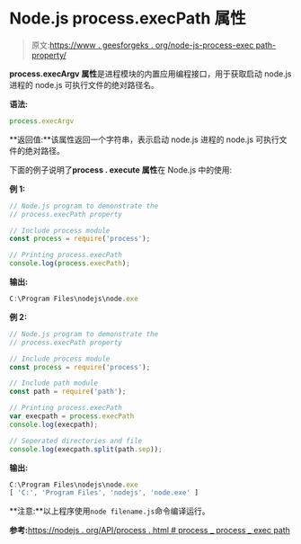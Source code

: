# Node.js process.execPath 属性

> 原文:[https://www . geesforgeks . org/node-js-process-exec path-property/](https://www.geeksforgeeks.org/node-js-process-execpath-property/)

**process.execArgv 属性**是进程模块的内置应用编程接口，用于获取启动 node.js 进程的 node.js 可执行文件的绝对路径名。

**语法:**

```js
process.execArgv
```

**返回值:**该属性返回一个字符串，表示启动 node.js 进程的 node.js 可执行文件的绝对路径。

下面的例子说明了**process . execute 属性**在 Node.js 中的使用:

**例 1:**

```js
// Node.js program to demonstrate the    
// process.execPath property

// Include process module
const process = require('process');

// Printing process.execPath
console.log(process.execPath);
```

**输出:**

```js
C:\Program Files\nodejs\node.exe

```

**例 2:**

```js
// Node.js program to demonstrate the    
// process.execPath property

// Include process module
const process = require('process');

// Include path module
const path = require('path');

// Printing process.execPath
var execpath = process.execPath
console.log(execpath);

// Seperated directories and file
console.log(execpath.split(path.sep));
```

**输出:**

```js
C:\Program Files\nodejs\node.exe
[ 'C:', 'Program Files', 'nodejs', 'node.exe' ]

```

**注意:**以上程序使用`node filename.js`命令编译运行。

**参考:**[https://nodejs . org/API/process . html # process _ process _ exec path](https://nodejs.org/api/process.html#process_process_execpath)